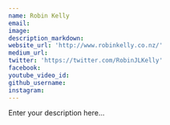 ```yaml
---
name: Robin Kelly
email:
image:
description_markdown:
website_url: 'http://www.robinkelly.co.nz/'
medium_url:
twitter: 'https://twitter.com/RobinJLKelly'
facebook:
youtube_video_id:
github_username:
instagram:
---
```


Enter your description here...
